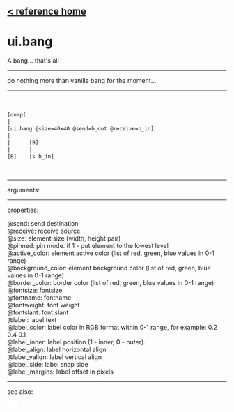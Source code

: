 [< reference home](index.html)
---

# ui.bang


A bang... that&#39;s all

---

do nothing more than vanilla bang for the moment...
<br>


---


```


[dump(
|
[ui.bang @size=40x40 @send=b_out @receive=b_in]
|
|      [B]
|      |
[B]    [s b_in]

            
```

---
arguments:


---
properties:

@send: send destination<br>
@receive: receive source<br>
@size: element size (width, height
            pair)<br>
@pinned: pin mode. if 1 - put element
            to the lowest level<br>
@active_color: element active color
            (list of red, green, blue values in 0-1 range)<br>
@background_color: element
            background color (list of red, green, blue values in 0-1 range)<br>
@border_color: border color (list
            of red, green, blue values in 0-1 range)<br>
@fontsize: 
            fontsize<br>
@fontname: fontname<br>
@fontweight: font
            weight<br>
@fontslant: font
            slant<br>
@label: label text<br>
@label_color: label color in RGB format
            within 0-1 range, for example: 0.2 0.4 0.1<br>
@label_inner: label position (1 -
            inner, 0 - outer).<br>
@label_align: 
            label horizontal align<br>
@label_valign: 
            label vertical align<br>
@label_side: 
            label snap side<br>
@label_margins: label offset in
            pixels<br>

---
see also:<br>
[![ui.toggle](img/object_ui.toggle.png)](ui.toggle.html)
